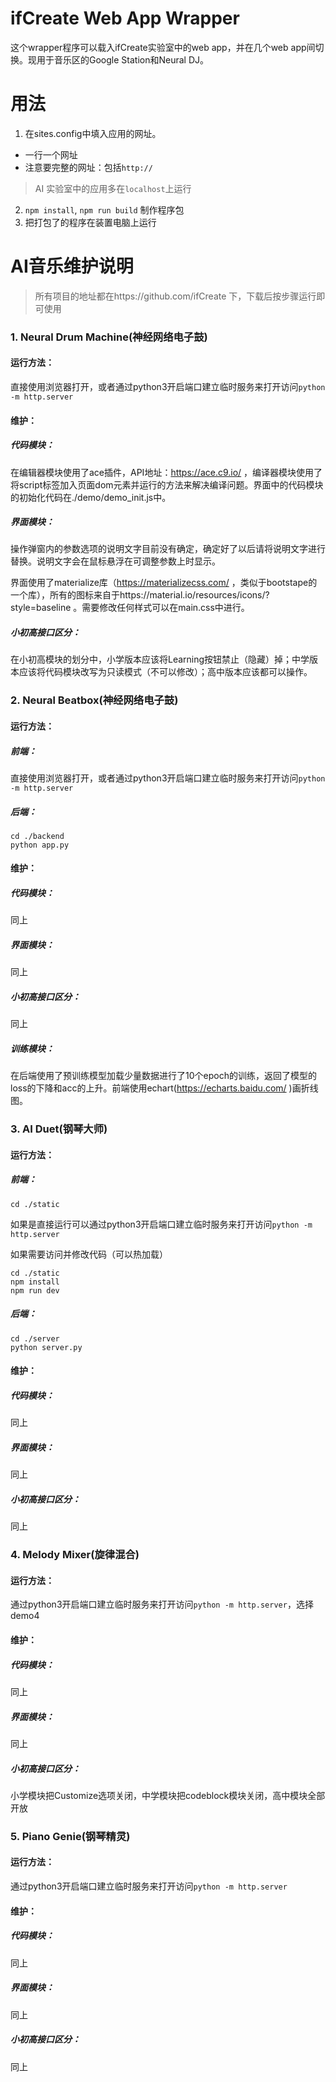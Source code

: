 ifCreate Web App Wrapper
====

这个wrapper程序可以载入ifCreate实验室中的web app，并在几个web app间切换。现用于音乐区的Google Station和Neural DJ。

# 用法

1. 在sites.config中填入应用的网址。
- 一行一个网址
- 注意要完整的网址：包括`http://`
> AI 实验室中的应用多在`localhost`上运行

2. `npm install`, `npm run build` 制作程序包
3. 把打包了的程序在装置电脑上运行





# AI音乐维护说明

> 所有项目的地址都在https://github.com/ifCreate 下，下载后按步骤运行即可使用	

### 1. Neural Drum Machine(神经网络电子鼓)

#### 运行方法：

直接使用浏览器打开，或者通过python3开启端口建立临时服务来打开访问`python -m http.server`

#### 维护：

##### 代码模块：

在编辑器模块使用了ace插件，API地址：https://ace.c9.io/ ，编译器模块使用了将script标签加入页面dom元素并运行的方法来解决编译问题。界面中的代码模块的初始化代码在./demo/demo_init.js中。

##### 界面模块：

操作弹窗内的参数选项的说明文字目前没有确定，确定好了以后请将说明文字进行替换。说明文字会在鼠标悬浮在可调整参数上时显示。

界面使用了materialize库（https://materializecss.com/ ，类似于bootstape的一个库），所有的图标来自于https://material.io/resources/icons/?style=baseline 。需要修改任何样式可以在main.css中进行。

##### 小初高接口区分：

在小初高模块的划分中，小学版本应该将Learning按钮禁止（隐藏）掉；中学版本应该将代码模块改写为只读模式（不可以修改）；高中版本应该都可以操作。

### 2. Neural Beatbox(神经网络电子鼓)

#### 运行方法：

##### 前端：

直接使用浏览器打开，或者通过python3开启端口建立临时服务来打开访问`python -m http.server`

##### 后端：

```
cd ./backend
python app.py
```

#### 维护：

##### 代码模块：

同上

##### 界面模块：

同上

##### 小初高接口区分：

同上

##### 训练模块：

在后端使用了预训练模型加载少量数据进行了10个epoch的训练，返回了模型的loss的下降和acc的上升。前端使用echart(https://echarts.baidu.com/ )画折线图。

### 3. AI Duet(钢琴大师)

#### 运行方法：

##### 前端：

```
cd ./static
```

如果是直接运行可以通过python3开启端口建立临时服务来打开访问`python -m http.server`

如果需要访问并修改代码（可以热加载）

```
cd ./static
npm install
npm run dev
```

##### 后端：

```
cd ./server
python server.py
```

#### 维护：

##### 代码模块：

同上

##### 界面模块：

同上

##### 小初高接口区分：

同上

### 4. Melody Mixer(旋律混合)

#### 运行方法：

通过python3开启端口建立临时服务来打开访问`python -m http.server`，选择demo4

#### 维护：

##### 代码模块：

同上

##### 界面模块：

同上

##### 小初高接口区分：

小学模块把Customize选项关闭，中学模块把codeblock模块关闭，高中模块全部开放

### 5. Piano Genie(钢琴精灵)

#### 运行方法：

通过python3开启端口建立临时服务来打开访问`python -m http.server`

#### 维护：

##### 代码模块：

同上

##### 界面模块：

同上

##### 小初高接口区分：

同上